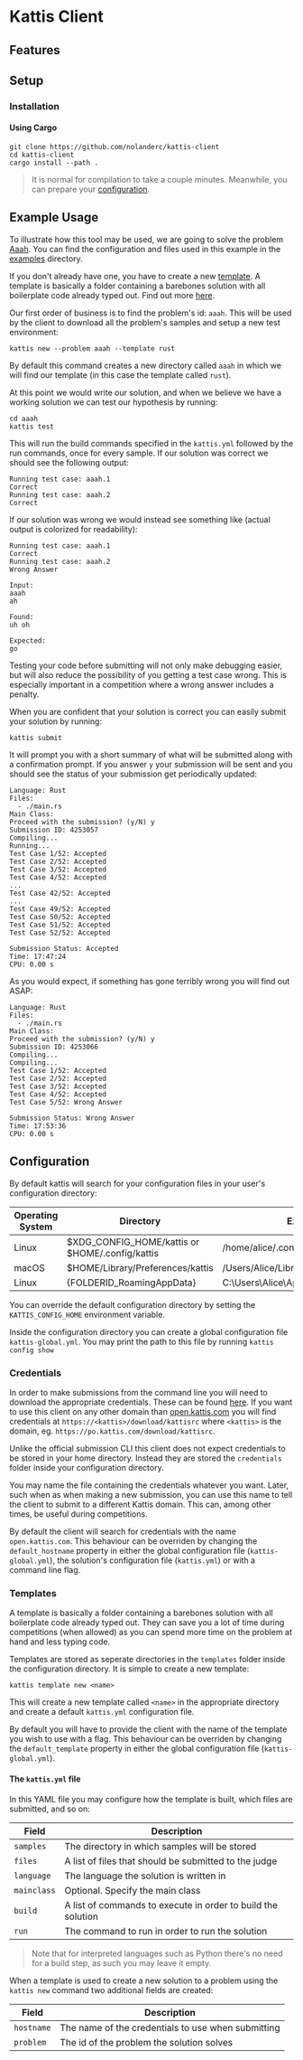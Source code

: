 
# Kattis Client


## Features


## Setup

### Installation

#### Using Cargo

```
git clone https://github.com/nolanderc/kattis-client
cd kattis-client
cargo install --path .
```

> It is normal for compilation to take a couple minutes. Meanwhile, you
> can prepare your [configuration](#configuration).

## Example Usage

To illustrate how this tool may be used, we are going to solve the problem
[Aaah](https://openkattis.com/problems/aaah). You can find the configuration and
files used in this example in the
[examples](https://github.com/nolanderc/kattis-client/tree/master/examples)
directory.

If you don't already have one, you have to create a new [template](#templates).
A template is basically a folder containing a barebones solution with all
boilerplate code already typed out. Find out more [here](#templates).

Our first order of business is to find the problem's id: `aaah`. This will be
used by the client to download all the problem's samples and setup a new test
environment:

```
kattis new --problem aaah --template rust
```

By default this command creates a new directory called `aaah` in which we will
find our template (in this case the template called `rust`). 

At this point we would write our solution, and when we believe we have a working
solution we can test our hypothesis by running:

```
cd aaah
kattis test
```

This will run the build commands specified in the `kattis.yml` followed by the
run commands, once for every sample. If our solution was correct we should see
the following output:

```
Running test case: aaah.1
Correct
Running test case: aaah.2
Correct
```

If our solution was wrong we would instead see something like (actual output is
colorized for readability):

```
Running test case: aaah.1
Correct
Running test case: aaah.2
Wrong Answer

Input:
aaah
ah

Found:
uh oh

Expected:
go
```

Testing your code before submitting will not only make debugging easier, but
will also reduce the possibility of you getting a test case wrong. This is
especially important in a competition where a wrong answer includes a penalty.

When you are confident that your solution is correct you can easily submit your
solution by running:

```
kattis submit
```

It will prompt you with a short summary of what will be submitted along with a
confirmation prompt. If you answer `y` your submission will be sent and you
should see the status of your submission get periodically updated:

```
Language: Rust
Files:
  - ./main.rs
Main Class:
Proceed with the submission? (y/N) y
Submission ID: 4253057
Compiling...
Running...
Test Case 1/52: Accepted
Test Case 2/52: Accepted
Test Case 3/52: Accepted
Test Case 4/52: Accepted
...
Test Case 42/52: Accepted
...
Test Case 49/52: Accepted
Test Case 50/52: Accepted
Test Case 51/52: Accepted
Test Case 52/52: Accepted

Submission Status: Accepted
Time: 17:47:24
CPU: 0.00 s
```

As you would expect, if something has gone terribly wrong you will find out ASAP:

```
Language: Rust
Files:
  - ./main.rs
Main Class:
Proceed with the submission? (y/N) y
Submission ID: 4253066
Compiling...
Compiling...
Test Case 1/52: Accepted
Test Case 2/52: Accepted
Test Case 3/52: Accepted
Test Case 4/52: Accepted
Test Case 5/52: Wrong Answer

Submission Status: Wrong Answer
Time: 17:53:36
CPU: 0.00 s
```


## Configuration

By default kattis will search for your configuration files in your user's
configuration directory:

| Operating System | Directory | Example |
| --- | --- | --- |
| Linux | $XDG_CONFIG_HOME/kattis or $HOME/.config/kattis | /home/alice/.config/kattis |
| macOS | $HOME/Library/Preferences/kattis | /Users/Alice/Library/Preferences/kattis |
| Linux | {FOLDERID_RoamingAppData} | C:\Users\Alice\AppData\Roaming\kattis |

You can override the default configuration directory by setting the 
`KATTIS_CONFIG_HOME` environment variable.

Inside the configuration directory you can create a global configuration file
`kattis-global.yml`. You may print the path to this file by running `kattis
config show`

### Credentials

In order to make submissions from the command line you will need to download
the appropriate credentials. These can be found
[here](https://open.kattis.com/donload/kattisrc). If you want to use this
client on any other domain than [open.kattis.com](https://open.kattis.com)
you will find credentials at `https://<kattis>/download/kattisrc` where
`<kattis>` is the domain, eg. `https://po.kattis.com/download/kattisrc`.

Unlike the official submission CLI this client does not expect credentials to be
stored in your home directory. Instead they are stored the `credentials` folder
inside your configuration directory.

You may name the file containing the credentials whatever you want. Later, such
when as when making a new submission, you can use this name to tell the client
to submit to a different Kattis domain. This can, among other times, be useful
during competitions.

By default the client will search for credentials with the name
`open.kattis.com`. This behaviour can be overriden by changing the
`default_hostname` property in either the global configuration file
(`kattis-global.yml`), the solution's configuration file (`kattis.yml`) or with
a command line flag.

### Templates

A template is basically a folder containing a barebones solution with all
boilerplate code already typed out. They can save you a lot of time during
competitions (when allowed) as you can spend more time on the problem at hand
and less typing code.

Templates are stored as seperate directories in the `templates` folder inside
the configuration directory. It is simple to create a new template:

```
kattis template new <name>
```

This will create a new template called `<name>` in the appropriate directory and
create a default `kattis.yml` configuration file. 

By default you will have to provide the client with the name of the template you
wish to use with a flag. This behaviour can be overriden by changing the
`default_template` property in either the global configuration file
(`kattis-global.yml`).

#### The `kattis.yml` file

In this YAML file you may configure how the template is built, which files are
submitted, and so on:

| Field       | Description                                                  |
| -----       | -----------                                                  |
| `samples`   | The directory in which samples will be stored                |
| `files`     | A list of files that should be submitted to the judge        |
| `language`  | The language the solution is written in                      |
| `mainclass` | Optional. Specify the main class                             |
| `build`     | A list of commands to execute in order to build the solution |
| `run`       | The command to run in order to run the solution              |

> Note that for interpreted languages such as Python there's no need for a build
> step, as such you may leave it empty.

When a template is used to create a new solution to a problem using the `kattis
new` command two additional fields are created:

| Field      | Description                                        |
| -----      | -----------                                        |
| `hostname` | The name of the credentials to use when submitting |
| `problem`  | The id of the problem the solution solves          |

